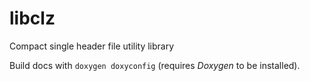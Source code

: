 # libclz

Compact single header file utility library

Build docs with `doxygen doxyconfig` (requires *Doxygen* to be installed).